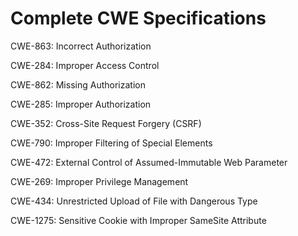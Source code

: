 

# Complete CWE Specifications

CWE-863: Incorrect Authorization

CWE-284: Improper Access Control

CWE-862: Missing Authorization

CWE-285: Improper Authorization

CWE-352: Cross-Site Request Forgery (CSRF)

CWE-790: Improper Filtering of Special Elements

CWE-472: External Control of Assumed-Immutable Web Parameter

CWE-269: Improper Privilege Management

CWE-434: Unrestricted Upload of File with Dangerous Type

CWE-1275: Sensitive Cookie with Improper SameSite Attribute